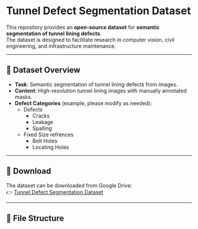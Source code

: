 # Tunnel Defect Segmentation Dataset

This repository provides an **open-source dataset** for **semantic segmentation of tunnel lining defects**.  
The dataset is designed to facilitate research in computer vision, civil engineering, and infrastructure maintenance.

---

## 📂 Dataset Overview
- **Task**: Semantic segmentation of tunnel lining defects from images.  
- **Content**: High-resolution tunnel lining images with manually annotated masks.  
- **Defect Categories** (example, please modify as needed):
  - Defects
    - Cracks  
    - Leakage
    - Spalling
  - Fixed Size refrences
    - Bolt Holes
    - Locating Holes

---

## 🔗 Download
The dataset can be downloaded from Google Drive:  
👉 [Tunnel Defect Segmentation Dataset](https://drive.google.com/file/d/1fNKiAJwIZSsgZObbWnOpkE_LT9bUyX8f/view?usp=sharing)

---

## 📑 File Structure


